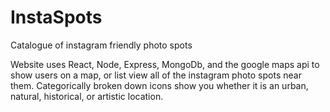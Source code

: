 # InstaSpots
Catalogue of instagram friendly photo spots

Website uses React, Node, Express, MongoDb, and the google maps api to show users on a map, or
list view all of the instagram photo spots near them. Categorically broken down icons
show you whether it is an urban, natural, historical, or artistic location. 
